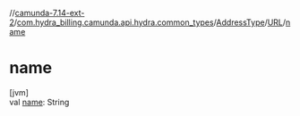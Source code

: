 //[camunda-7.14-ext-2](../../../../index.md)/[com.hydra_billing.camunda.api.hydra.common_types](../../index.md)/[AddressType](../index.md)/[URL](index.md)/[name](name.md)

# name

[jvm]\
val [name](name.md): String
